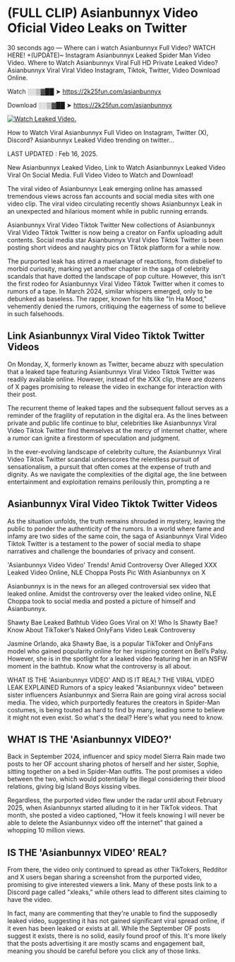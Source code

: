 # (FULL CLIP) Asianbunnyx Video Oficial Video Leaks on Twitter

30 seconds ago — Where can i watch Asianbunnyx Full Video? WATCH HERE! +(UPDATE)~ Instagram Asianbunnyx Leaked Spider Man Video Video. Where to Watch Asianbunnyx Viral Full HD Private Leaked Video? Asianbunnyx Viral Viral Video Instagram, Tiktok, Twitter, Video Download Online.

Watch ░░▒▓██ ➤ https://2k25fun.com/asianbunnyx

Download ░░▒▓██ ➤ https://2k25fun.com/asianbunnyx

[![Watch Leaked Video.](https://miro.medium.com/v2/resize:fit:828/format:webp/1*cilzJN44JGOrTw9NJCrNHA.gif "Watch Leaked Video")](https://2k25fun.com/asianbunnyx)

How to Watch Viral Asianbunnyx Full Video on Instagram, Twitter (X), Discord? Asianbunnyx Leaked Video trending on twitter...

LAST UPDATED : Feb 16, 2025.

New Asianbunnyx Leaked Video, Link to Watch Asianbunnyx Leaked Video Viral On Social Media. Full Video Video to Watch and Download!

The viral video of Asianbunnyx Leak emerging online has amassed tremendous views across fan accounts and social media sites with one video clip. The viral video circulating recently shows Asianbunnyx Leak in an unexpected and hilarious moment while in public running errands.

Asianbunnyx Viral Video Tiktok Twitter New collections of Asianbunnyx Viral Video Tiktok Twitter is now being a creator on Fanfix uploading adult contents. Social media star Asianbunnyx Viral Video Tiktok Twitter is been posting short videos and naughty pics on Tiktok platform for a while now.

The purported leak has stirred a maelanage of reactions, from disbelief to morbid curiosity, marking yet another chapter in the saga of celebrity scandals that have dotted the landscape of pop culture. However, this isn't the first rodeo for Asianbunnyx Viral Video Tiktok Twitter when it comes to rumors of a tape. In March 2024, similar whispers emerged, only to be debunked as baseless. The rapper, known for hits like "In Ha Mood," vehemently denied the rumors, critiquing the eagerness of some to believe in such falsehoods.

## Link Asianbunnyx Viral Video Tiktok Twitter Videos

On Monday, X, formerly known as Twitter, became abuzz with speculation that a leaked tape featuring Asianbunnyx Viral Video Tiktok Twitter was readily available online. However, instead of the XXX clip, there are dozens of X pages promising to release the video in exchange for interaction with their post.

The recurrent theme of leaked tapes and the subsequent fallout serves as a reminder of the fragility of reputation in the digital era. As the lines between private and public life continue to blur, celebrities like Asianbunnyx Viral Video Tiktok Twitter find themselves at the mercy of internet chatter, where a rumor can ignite a firestorm of speculation and judgment.

In the ever-evolving landscape of celebrity culture, the Asianbunnyx Viral Video Tiktok Twitter scandal underscores the relentless pursuit of sensationalism, a pursuit that often comes at the expense of truth and dignity. As we navigate the complexities of the digital age, the line between entertainment and exploitation remains perilously thin, prompting a re

##  Asianbunnyx Viral Video Tiktok Twitter Videos

As the situation unfolds, the truth remains shrouded in mystery, leaving the public to ponder the authenticity of the rumors. In a world where fame and infamy are two sides of the same coin, the saga of Asianbunnyx Viral Video Tiktok Twitter is a testament to the power of social media to shape narratives and challenge the boundaries of privacy and consent.

'Asianbunnyx Video Video' Trends! Amid Controversy Over Alleged XXX Leaked Video Online, NLE Choppa Posts Pic With Asianbunnyx on X

Asianbunnyx is in the news for an alleged controversial sex video that leaked online. Amidst the controversy over the leaked video online, NLE Choppa took to social media and posted a picture of himself and Asianbunnyx.

Shawty Bae Leaked Bathtub Video Goes Viral on X! Who Is Shawty Bae? Know About TikToker’s Naked OnlyFans Video Leak Controversy

Jasmine Orlando, aka Shawty Bae, is a popular TikToker and OnlyFans model who gained popularity online for her inspiring content on Bell’s Palsy. However, she is in the spotlight for a leaked video featuring her in an NSFW moment in the bathtub. Know what the controversy is all about.

WHAT IS THE 'Asianbunnyx VIDEO' AND IS IT REAL? THE VIRAL VIDEO LEAK EXPLAINED Rumors of a spicy leaked "Asianbunnyx video" between sister influencers Asianbunnyx and Sierra Rain are going viral across social media. The video, which purportedly features the creators in Spider-Man costumes, is being touted as hard to find by many, leading some to believe it might not even exist. So what's the deal? Here's what you need to know.

## WHAT IS THE 'Asianbunnyx VIDEO?'

Back in September 2024, influencer and spicy model Sierra Rain made two posts to her OF account sharing photos of herself and her sister, Sophie, sitting together on a bed in Spider-Man outfits. The post promises a video between the two, which would potentially be illegal considering their blood relations, giving big Island Boys kissing vibes.

Regardless, the purported video flew under the radar until about February 2025, when Asianbunnyx started alluding to it in her TikTok videos. That month, she posted a video captioned, "How it feels knowing I will never be able to delete the Asianbunnyx video off the internet" that gained a whopping 10 million views.

## IS THE 'Asianbunnyx VIDEO' REAL?

From there, the video only continued to spread as other TikTokers, Redditor and X users began sharing a screenshot from the purported video, promising to give interested viewers a link. Many of these posts link to a Discord page called "xleaks," while others lead to different sites claiming to have the video.

In fact, many are commenting that they're unable to find the supposedly leaked video, suggesting it has not gained significant viral spread online, if it even has been leaked or exists at all. While the September OF posts suggest it exists, there is no solid, easily found proof of this. It's more likely that the posts advertising it are mostly scams and engagement bait, meaning you should be careful before you click any of those links.